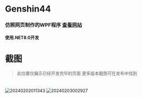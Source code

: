 # Genshin44
### 仿照网页制作的WPF程序 [查看网站](https://webstatic.mihoyo.com/ys/event/blue-post/index.html?page_sn=efd9bb63eb434b9a&hide_close=1&game_biz=clgm_cn&plat_type=pc&os_system=Windows+1+Version+2009#/index)   
#### 使用.NET8.0开发
# 截图
>此位置仅展示已经开发完毕的页面
>更多版本截图可在发布中找到
# 
![20240202011343](https://github.com/EDU-Group/Genshin44/assets/155817611/14cf28b1-e778-43c2-a5f8-f8e9b1cba895)
![20240203002927](https://github.com/EDU-Group/Genshin44/assets/155817611/292684c6-bc1a-45be-8977-17b3452a07dc)


